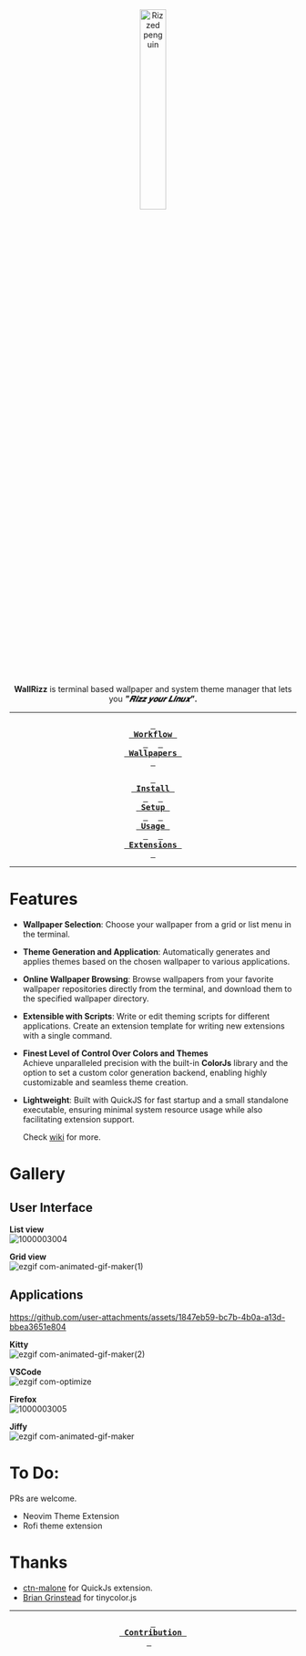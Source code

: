 <div align = center>
<img src="https://github.com/user-attachments/assets/58a5f213-21a0-401b-a4f2-28d823b89b0f" alt="Rizzed penguin" style="width: 30%;">
 
**WallRizz** is terminal based wallpaper and system theme manager that lets you **<i>"𝑹𝒊𝒛𝒛 𝒚𝒐𝒖𝒓 𝑳𝒊𝒏𝒖𝒙"</i>.**

---
**[<kbd> <br> Workflow <br> </kbd>](https://github.com/5hubham5ingh/WallRizz/wiki#workflow-overview)** 
**[<kbd> <br> Wallpapers <br> </kbd>](https://github.com/5hubham5ingh/WallRizz/blob/main/CONTRIBUTING.md#wallpaper-repositories)** 

**[<kbd> <br> Install <br> </kbd>](https://github.com/5hubham5ingh/WallRizz/wiki/1.-Installation)** 
**[<kbd> <br> Setup <br> </kbd>](https://github.com/5hubham5ingh/WallRizz/wiki/2.-Setup)** 
**[<kbd> <br> Usage <br> </kbd>](https://github.com/5hubham5ingh/WallRizz/wiki/3.-Usage-Guide)** 
**[<kbd> <br> Extensions <br> </kbd>](https://github.com/5hubham5ingh/WallRizz/wiki/4.-Extensions)** 
 
</div>

---

# Features

- **Wallpaper Selection**: Choose your wallpaper from a grid or list menu in the terminal.  
- **Theme Generation and Application**: Automatically generates and applies themes based on the chosen wallpaper to various applications.  
- **Online Wallpaper Browsing**: Browse wallpapers from your favorite wallpaper repositories directly from the terminal, and download them to the specified wallpaper directory.  
- **Extensible with Scripts**: Write or edit theming scripts for different applications. Create an extension template for writing new extensions with a single command.
- **Finest Level of Control Over Colors and Themes**  
Achieve unparalleled precision with the built-in **ColorJs** library and the option to set a custom color generation backend, enabling highly customizable and seamless theme creation.
- **Lightweight**: Built with QuickJS for fast startup and a small standalone executable, ensuring minimal system resource usage while also facilitating extension support.  

  Check [wiki](https://github.com/5hubham5ingh/WallRizz/wiki) for more.

# Gallery

## User Interface
**List view**                                                                                               
![1000003004](https://github.com/user-attachments/assets/2c0e1c34-a196-42b7-9273-2b844f4a52d2)

**Grid view**                                                                                  
![ezgif com-animated-gif-maker(1)](https://github.com/user-attachments/assets/25335e24-f625-4de5-8de3-08e222d0294b)

## Applications
https://github.com/user-attachments/assets/1847eb59-bc7b-4b0a-a13d-bbea3651e804

**Kitty**                                                                                                                                                          
![ezgif com-animated-gif-maker(2)](https://github.com/user-attachments/assets/b534600f-8198-4a2e-a88a-f9e1bce06f35)

**VSCode**                                                                                                                        
![ezgif com-optimize](https://github.com/user-attachments/assets/3b94f40c-41cd-4242-a0ae-7c35cff8a567)


**Firefox**                                                                                                                                  
![1000003005](https://github.com/user-attachments/assets/f874fc40-efb0-4b1a-981d-586b7738ccfc)

**Jiffy**                                                                                       
![ezgif com-animated-gif-maker](https://github.com/user-attachments/assets/a0303dca-355d-4601-8bb8-aa59ae13a9f8)


# To Do:
PRs are welcome.
- Neovim Theme Extension
- Rofi theme extension

# Thanks
- [ctn-malone](https://github.com/ctn-malone/qjs-ext-lib) for QuickJs extension.
- [Brian Grinstead](https://github.com/bgrins/TinyColor) for tinycolor.js

---


<div align = center>
  
**[<kbd> <br> Contribution <br> </kbd>](https://github.com/5hubham5ingh/WallRizz/blob/main/CONTRIBUTING.md)** 

</div>
